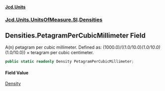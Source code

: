 #### [Jcd.Units](index.md 'index')
### [Jcd.Units.UnitsOfMeasure.SI](Jcd.Units.UnitsOfMeasure.SI.md 'Jcd.Units.UnitsOfMeasure.SI').[Densities](Densities.md 'Jcd.Units.UnitsOfMeasure.SI.Densities')

## Densities.PetagramPerCubicMillimeter Field

A(n) petagram per cubic millimeter. Defined as: (1000.0)/((1.0/10.0)*(1.0/10.0)*(1.0/10.0)) × teragram per cubic centimeter.

```csharp
public static readonly Density PetagramPerCubicMillimeter;
```

#### Field Value
[Density](Density.md 'Jcd.Units.UnitTypes.Density')